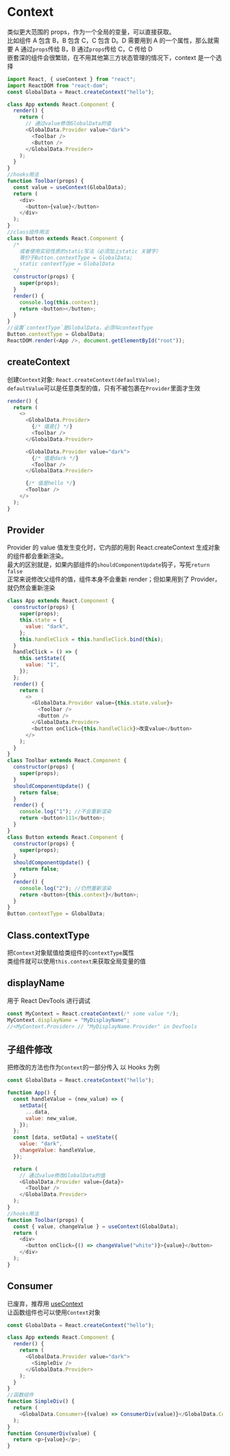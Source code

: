 # Context

类似更大范围的 props，作为一个全局的变量，可以直接获取。  
比如组件 A 包含 B，B 包含 C，C 包含 D。D 需要用到 A 的一个属性，那么就需要 A 通过`props`传给 B，B 通过`props`传给 C，C 传给 D  
嵌套深的组件会很繁琐，在不用其他第三方状态管理的情况下，context 是一个选择

```js
import React, { useContext } from "react";
import ReactDOM from "react-dom";
const GlobalData = React.createContext("hello");

class App extends React.Component {
  render() {
    return (
      // 通过value修改GlobalData的值
      <GlobalData.Provider value="dark">
        <Toolbar />
        <Button />
      </GlobalData.Provider>
    );
  }
}
//hooks用法
function Toolbar(props) {
  const value = useContext(GlobalData);
  return (
    <div>
      <button>{value}</button>
    </div>
  );
}
//class组件用法
class Button extends React.Component {
  /* 
    或者使用实验性质的static写法（必须加上static 关键字）
    等价于Button.contextType = GlobalData;
    static contextType = GlobalData 
  */
  constructor(props) {
    super(props);
  }
  render() {
    console.log(this.context);
    return <button></button>;
  }
}
//设置`contextType`是GlobalData，必须叫contextType
Button.contextType = GlobalData;
ReactDOM.render(<App />, document.getElementById("root"));
```

## createContext

创建`Context`对象: `React.createContext(defaultValue);`  
`defaultValue`可以是任意类型的值，只有不被包裹在`Provider`里面才生效

```js
render() {
  return (
    <>
      <GlobalData.Provider>
        {/* 值是{} */}
        <Toolbar />
      </GlobalData.Provider>

      <GlobalData.Provider value="dark">
        {/* 值是dark */}
        <Toolbar />
      </GlobalData.Provider>

      {/* 值是hello */}
      <Toolbar />
    </>
  );
}
```

## Provider

Provider 的 value 值发生变化时，它内部的用到 React.createContext 生成对象的组件都会重新渲染。  
最大的区别就是，如果内部组件的`shouldComponentUpdate`钩子，写死`return false`  
正常来说修改父组件的值，组件本身不会重新 render；但如果用到了 Provider，就仍然会重新渲染

```js
class App extends React.Component {
  constructor(props) {
    super(props);
    this.state = {
      value: "dark",
    };
    this.handleClick = this.handleClick.bind(this);
  }
  handleClick = () => {
    this.setState({
      value: "1",
    });
  };
  render() {
    return (
      <>
        <GlobalData.Provider value={this.state.value}>
          <Toolbar />
          <Button />
        </GlobalData.Provider>
        <button onClick={this.handleClick}>改变value</button>
      </>
    );
  }
}
class Toolbar extends React.Component {
  constructor(props) {
    super(props);
  }
  shouldComponentUpdate() {
    return false;
  }
  render() {
    console.log("1"); //不会重新渲染
    return <button>111</button>;
  }
}
class Button extends React.Component {
  constructor(props) {
    super(props);
  }
  shouldComponentUpdate() {
    return false;
  }
  render() {
    console.log("2"); //仍然重新渲染
    return <button>{this.context}</button>;
  }
}
Button.contextType = GlobalData;
```

## Class.contextType

把`Context`对象赋值给类组件的`contextType`属性  
类组件就可以使用`this.context`来获取全局变量的值

## displayName

用于 React DevTools 进行调试

```js
const MyContext = React.createContext(/* some value */);
MyContext.displayName = "MyDisplayName";
//<MyContext.Provider> // "MyDisplayName.Provider" in DevTools
```

## 子组件修改

把修改的方法也作为`Context`的一部分传入
以 Hooks 为例

```js
const GlobalData = React.createContext("hello");

function App() {
  const handleValue = (new_value) => {
    setData({
      ...data,
      value: new_value,
    });
  };
  const [data, setData] = useState({
    value: "dark",
    changeValue: handleValue,
  });

  return (
    // 通过value修改GlobalData的值
    <GlobalData.Provider value={data}>
      <Toolbar />
    </GlobalData.Provider>
  );
}
//hooks用法
function Toolbar(props) {
  const { value, changeValue } = useContext(GlobalData);
  return (
    <div>
      <button onClick={() => changeValue("white")}>{value}</button>
    </div>
  );
}
```

## Consumer

已废弃，推荐用 [useContext](#useContext)  
让函数组件也可以使用`Context`对象

```js
const GlobalData = React.createContext("hello");

class App extends React.Component {
  render() {
    return (
      <GlobalData.Provider value="dark">
        <SimpleDiv />
      </GlobalData.Provider>
    );
  }
}
//函数组件
function SimpleDiv() {
  return (
    <GlobalData.Consumer>{(value) => ConsumerDiv(value)}</GlobalData.Consumer>
  );
}
function ConsumerDiv(value) {
  return <p>{value}</p>;
}
```
